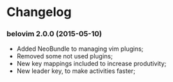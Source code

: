 # Changelog

### belovim 2.0.0 (2015-05-10)
- Added NeoBundle to managing vim plugins;
- Removed some not used plugins;
- New key mappings included to increase produtivity;
- New leader key, to make activities faster;

